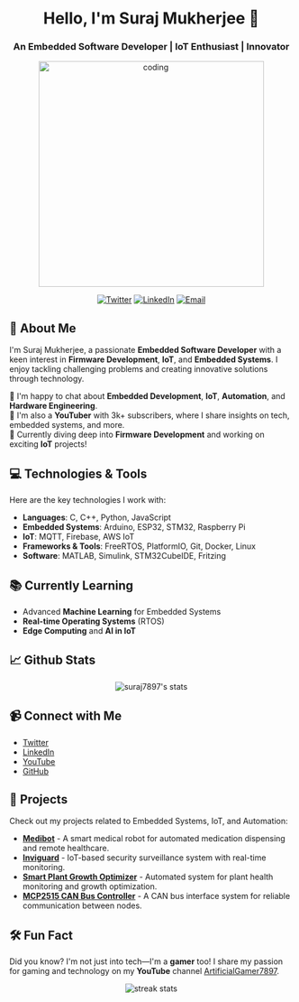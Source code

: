 <h1 align="center">Hello, I'm Suraj Mukherjee 👋</h1>
<h3 align="center">An Embedded Software Developer | IoT Enthusiast | Innovator</h3>

<p align="center">
  <img src="https://media.giphy.com/media/Z0qB49lMfZav3spRkv/giphy.gif" width="400" alt="coding">
</p>

<p align="center">
  <a href="https://twitter.com/yes_im_suraj_" target="_blank"><img src="https://img.shields.io/twitter/follow/@yes_im_suraj_?logo=twitter&style=for-the-badge" alt="Twitter" /></a>
  <a href="https://www.linkedin.com/in/suraj-mukherjee-64491923a/" target="_blank"><img src="https://img.shields.io/badge/LinkedIn-Connect-blue?logo=linkedin&style=for-the-badge" alt="LinkedIn" /></a>
  <a href="mailto:mukherjeesuraj7897@gmail.com" target="_blank"><img src="https://img.shields.io/badge/Email-Get%20in%20Touch-red?logo=gmail&style=for-the-badge" alt="Email" /></a>
</p>

## 🌱 **About Me**
I'm Suraj Mukherjee, a passionate **Embedded Software Developer** with a keen interest in **Firmware Development**, **IoT**, and **Embedded Systems**. I enjoy tackling challenging problems and creating innovative solutions through technology.

💬 I'm happy to chat about **Embedded Development**, **IoT**, **Automation**, and **Hardware Engineering**.  
🎥 I'm also a **YouTuber** with 3k+ subscribers, where I share insights on tech, embedded systems, and more.  
🚀 Currently diving deep into **Firmware Development** and working on exciting **IoT** projects!

## 💻 **Technologies & Tools**
Here are the key technologies I work with:

- **Languages**: C, C++, Python, JavaScript
- **Embedded Systems**: Arduino, ESP32, STM32, Raspberry Pi
- **IoT**: MQTT, Firebase, AWS IoT
- **Frameworks & Tools**: FreeRTOS, PlatformIO, Git, Docker, Linux
- **Software**: MATLAB, Simulink, STM32CubeIDE, Fritzing

## 📚 **Currently Learning**
- Advanced **Machine Learning** for Embedded Systems
- **Real-time Operating Systems** (RTOS)
- **Edge Computing** and **AI in IoT**

## 📈 **Github Stats**
<p align="center">
  <img src="https://github-readme-stats.vercel.app/api?username=suraj7897&show_icons=true&count_private=true&theme=radical" alt="suraj7897's stats" />
</p>

## 📹 **Connect with Me**
- [Twitter](https://twitter.com/yes_im_suraj_)
- [LinkedIn](https://www.linkedin.com/in/suraj-mukherjee-64491923a/)
- [YouTube](https://www.youtube.com/c/artificialgamer7897)
- [GitHub](https://github.com/suraj7897)

## 🧩 **Projects**
Check out my projects related to Embedded Systems, IoT, and Automation:

- **[Medibot](https://github.com/suraj7897/medibot)** - A smart medical robot for automated medication dispensing and remote healthcare.
- **[Inviguard](https://github.com/suraj7897/inviguard)** - IoT-based security surveillance system with real-time monitoring.
- **[Smart Plant Growth Optimizer](https://github.com/suraj7897/smart-plant-growth-optimizer)** - Automated system for plant health monitoring and growth optimization.
- **[MCP2515 CAN Bus Controller](https://github.com/suraj7897/mcp2515-can-bus)** - A CAN bus interface system for reliable communication between nodes.

## 🛠 **Fun Fact**
Did you know? I'm not just into tech—I'm a **gamer** too! I share my passion for gaming and technology on my **YouTube** channel [ArtificialGamer7897](https://www.youtube.com/c/artificialgamer7897).

<p align="center">
  <img src="https://github-readme-streak-stats.herokuapp.com/?user=suraj7897&theme=radical" alt="streak stats" />
</p>
